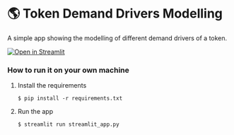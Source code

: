 # :earth_americas: Token Demand Drivers Modelling

A simple app showing the modelling of different demand drivers of a token.

[![Open in Streamlit](https://static.streamlit.io/badges/streamlit_badge_black_white.svg)](https://modelling-token-demand-drivers.streamlit.app/)

### How to run it on your own machine

1. Install the requirements

   ```
   $ pip install -r requirements.txt
   ```

2. Run the app

   ```
   $ streamlit run streamlit_app.py
   ```
